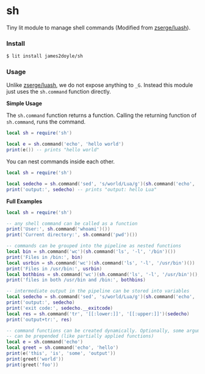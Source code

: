 sh
=======

Tiny lit module to manage shell commands (Modified from [zserge/luash](https://github.com/zserge/luash)).

### Install

```sh
$ lit install james2doyle/sh
```

### Usage

Unlike [zserge/luash](https://github.com/zserge/luash), we do not expose anything to `_G`. Instead this module just uses the `sh.command` function directly.

**Simple Usage**

The `sh.command` function returns a function. Calling the returning function of `sh.command`, runs the command.

```lua
local sh = require('sh')

local e = sh.command('echo', 'hello world')
print(e()) -- prints "hello world"
```

You can nest commands inside each other.

```lua
local sh = require('sh')

local sedecho = sh.command('sed', 's/world/Lua/g')(sh.command('echo', 'hello', 'world')())
print('output:', sedecho) -- prints "output: hello Lua"
```

**Full Examples**

```lua
local sh = require('sh')

-- any shell command can be called as a function
print('User:', sh.command('whoami')())
print('Current directory:', sh.command('pwd')())

-- commands can be grouped into the pipeline as nested functions
local bin = sh.command('wc')(sh.command('ls', '-l', '/bin')())
print('Files in /bin:', bin)
local usrbin = sh.command('wc')(sh.command('ls', '-l', '/usr/bin')())
print('Files in /usr/bin:', usrbin)
local bothbins = sh.command('wc')(sh.command('ls', '-l', '/usr/bin')(), sh.command('ls', '-l', '/bin')())
print('files in both /usr/bin and /bin:', bothbins)

-- intermediate output in the pipeline can be stored into variables
local sedecho = sh.command('sed', 's/world/Lua/g')(sh.command('echo', 'hello', 'world')())
print('output:', sedecho)
print('exit code:', sedecho.__exitcode)
local res = sh.command('tr', '[[:lower:]]', '[[:upper:]]')(sedecho)
print('output+tr:', res)

-- command functions can be created dynamically. Optionally, some arguments
-- can be prepended (like partially applied functions)
local e = sh.command('echo')
local greet = sh.command('echo', 'hello')
print(e('this', 'is', 'some', 'output'))
print(greet('world'))
print(greet('foo'))
```
